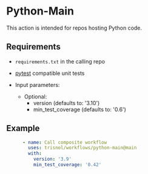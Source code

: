 # Python-Main
This action is intended for repos hosting Python code.

## Requirements
- `requirements.txt` in the calling repo
- [pytest](https://docs.pytest.org/en/7.1.x/) compatible unit tests

- Input parameters:
  - Optional:
    - version (defaults to: '3.10')
    - min_test_coverage (defaults to: '0.6')

## Example
```yaml
      - name: Call composite workflow 
        uses: trisnol/workflows/python-main@main
        with: 
          version: '3.9'
          min_test_coverage: '0.42'
```
